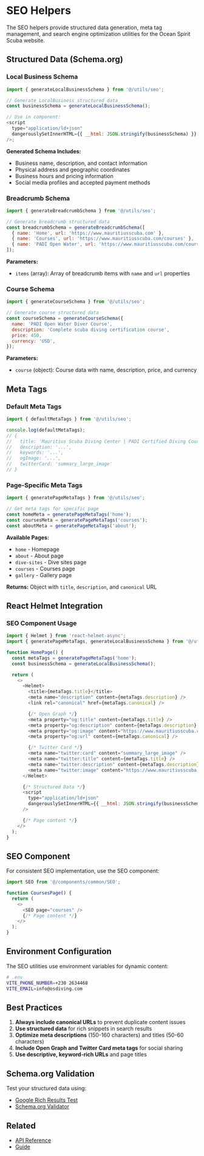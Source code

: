 # SEO Helpers

The SEO helpers provide structured data generation, meta tag management, and search engine optimization utilities for the Ocean Spirit Scuba website.

## Structured Data (Schema.org)

### Local Business Schema

```javascript
import { generateLocalBusinessSchema } from '@/utils/seo';

// Generate LocalBusiness structured data
const businessSchema = generateLocalBusinessSchema();

// Use in component:
<script
  type="application/ld+json"
  dangerouslySetInnerHTML={{ __html: JSON.stringify(businessSchema) }}
/>;
```

**Generated Schema Includes:**

- Business name, description, and contact information
- Physical address and geographic coordinates
- Business hours and pricing information
- Social media profiles and accepted payment methods

### Breadcrumb Schema

```javascript
import { generateBreadcrumbSchema } from '@/utils/seo';

// Generate breadcrumb structured data
const breadcrumbSchema = generateBreadcrumbSchema([
  { name: 'Home', url: 'https://www.mauritiusscuba.com' },
  { name: 'Courses', url: 'https://www.mauritiusscuba.com/courses' },
  { name: 'PADI Open Water', url: 'https://www.mauritiusscuba.com/courses/open-water' },
]);
```

**Parameters:**

- `items` (array): Array of breadcrumb items with `name` and `url` properties

### Course Schema

```javascript
import { generateCourseSchema } from '@/utils/seo';

// Generate course structured data
const courseSchema = generateCourseSchema({
  name: 'PADI Open Water Diver Course',
  description: 'Complete scuba diving certification course',
  price: 450,
  currency: 'USD',
});
```

**Parameters:**

- `course` (object): Course data with name, description, price, and currency

## Meta Tags

### Default Meta Tags

```javascript
import { defaultMetaTags } from '@/utils/seo';

console.log(defaultMetaTags);
// {
//   title: 'Mauritius Scuba Diving Center | PADI Certified Diving Courses & Tours',
//   description: '...',
//   keywords: '...',
//   ogImage: '...',
//   twitterCard: 'summary_large_image'
// }
```

### Page-Specific Meta Tags

```javascript
import { generatePageMetaTags } from '@/utils/seo';

// Get meta tags for specific page
const homeMeta = generatePageMetaTags('home');
const coursesMeta = generatePageMetaTags('courses');
const aboutMeta = generatePageMetaTags('about');
```

**Available Pages:**

- `home` - Homepage
- `about` - About page
- `dive-sites` - Dive sites page
- `courses` - Courses page
- `gallery` - Gallery page

**Returns:** Object with `title`, `description`, and `canonical` URL

## React Helmet Integration

### SEO Component Usage

```javascript
import { Helmet } from 'react-helmet-async';
import { generatePageMetaTags, generateLocalBusinessSchema } from '@/utils/seo';

function HomePage() {
  const metaTags = generatePageMetaTags('home');
  const businessSchema = generateLocalBusinessSchema();

  return (
    <>
      <Helmet>
        <title>{metaTags.title}</title>
        <meta name="description" content={metaTags.description} />
        <link rel="canonical" href={metaTags.canonical} />

        {/* Open Graph */}
        <meta property="og:title" content={metaTags.title} />
        <meta property="og:description" content={metaTags.description} />
        <meta property="og:image" content="https://www.mauritiusscuba.com/images/og-image.jpg" />
        <meta property="og:url" content={metaTags.canonical} />

        {/* Twitter Card */}
        <meta name="twitter:card" content="summary_large_image" />
        <meta name="twitter:title" content={metaTags.title} />
        <meta name="twitter:description" content={metaTags.description} />
        <meta name="twitter:image" content="https://www.mauritiusscuba.com/images/og-image.jpg" />
      </Helmet>

      {/* Structured Data */}
      <script
        type="application/ld+json"
        dangerouslySetInnerHTML={{ __html: JSON.stringify(businessSchema) }}
      />

      {/* Page content */}
    </>
  );
}
```

## SEO Component

For consistent SEO implementation, use the SEO component:

```javascript
import SEO from '@/components/common/SEO';

function CoursesPage() {
  return (
    <>
      <SEO page="courses" />
      {/* Page content */}
    </>
  );
}
```

## Environment Configuration

The SEO utilities use environment variables for dynamic content:

```bash
# .env
VITE_PHONE_NUMBER=+230 2634468
VITE_EMAIL=info@osdiving.com
```

## Best Practices

1. **Always include canonical URLs** to prevent duplicate content issues
2. **Use structured data** for rich snippets in search results
3. **Optimize meta descriptions** (150-160 characters) and titles (50-60 characters)
4. **Include Open Graph and Twitter Card meta tags** for social sharing
5. **Use descriptive, keyword-rich URLs** and page titles

## Schema.org Validation

Test your structured data using:

- [Google Rich Results Test](https://search.google.com/test/rich-results)
- [Schema.org Validator](https://validator.schema.org/)

## Related

- [API Reference](/api/)
- [Guide](/guide/seo.md)
